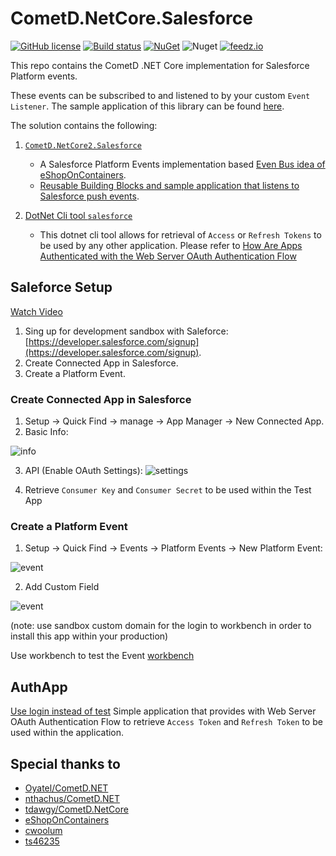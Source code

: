 # CometD.NetCore.Salesforce

[![GitHub license](https://img.shields.io/badge/license-MIT-blue.svg?style=flat-square)](https://raw.githubusercontent.com/kdcllc/cometd-netcore-salesforce/master/LICENSE)
[![Build status](https://ci.appveyor.com/api/projects/status/baalfhs6vvc38icc?svg=true)](https://ci.appveyor.com/project/kdcllc/cometd-netcore-salesforce)
[![NuGet](https://img.shields.io/nuget/v/CometD.NetCore.Salesforce.svg)](https://www.nuget.org/packages?q=Bet.AspNetCore)
![Nuget](https://img.shields.io/nuget/dt/CometD.NetCore.Salesforce)
[![feedz.io](https://img.shields.io/badge/endpoint.svg?url=https://f.feedz.io/kdcllc/kdcllc/shield/CometD.NetCore.Salesforce/latest)](https://f.feedz.io/kdcllc/kdcllc/packages/CometD.NetCore.Salesforce/latest/download)

This repo contains the CometD .NET Core implementation for Salesforce Platform events.

These events can be subscribed to and listened to by your custom `Event Listener`. The sample application of this library can be found [here](https://github.com/kdcllc/Bet.BuildingBlocks.SalesforceEventBus).

The solution contains the following:

1. [`CometD.NetCore2.Salesforce`](./src/CometD.NetCore.Salesforce/README.md)
     - A Salesforce Platform Events implementation based [Even Bus idea of eShopOnContainers](https://github.com/dotnet-architecture/eShopOnContainers).
     - [Reusable Building Blocks and sample application that listens to Salesforce push events](https://github.com/kdcllc/Bet.BuildingBlocks.SalesforceEventBus).

2. [DotNet Cli tool `salesforce`](./src/AuthApp/README.md)
   - This dotnet cli tool allows for retrieval of `Access` or `Refresh Tokens`  to be used by any other application.
   Please refer to [How Are Apps Authenticated with the Web Server OAuth Authentication Flow](https://developer.salesforce.com/docs/atlas.en-us.api_rest.meta/api_rest/intro_understanding_web_server_oauth_flow.htm)

## Saleforce Setup

[Watch Video](https://www.youtube.com/watch?v=L6OWyCfQD6U)

1. Sing up for development sandbox with Saleforce: [https://developer.salesforce.com/signup](https://developer.salesforce.com/signup).
2. Create Connected App in Salesforce.
3. Create a Platform Event.

### Create Connected App in Salesforce

1. Setup -> Quick Find -> manage -> App Manager -> New Connected App.
2. Basic Info:

![info](./img/new-app-basic-info.jpg)

3. API (Enable OAuth Settings):
![settings](./img/new-app-api-auth.jpg)

4. Retrieve `Consumer Key` and `Consumer Secret` to be used within the Test App

### Create a Platform Event
1. Setup -> Quick Find -> Events -> Platform Events -> New Platform Event:

![event](./img/new-platform-event.jpg)

2. Add Custom Field

![event](./img/new-platform-event-field.jpg)

(note: use sandbox custom domain for the login to workbench in order to install this app within your production)

Use workbench to test the Event [workbench](https://workbench.developerforce.com/login.php?startUrl=%2Finsert.php)

## AuthApp

[Use login instead of test](https://github.com/developerforce/Force.com-Toolkit-for-NET/wiki/Web-Server-OAuth-Flow-Sample#am-i-using-the-test-environment)
Simple application that provides with Web Server OAuth Authentication Flow to retrieve 
`Access Token` and `Refresh Token` to be used within the application.

## Special thanks to

- [Oyatel/CometD.NET](https://github.com/Oyatel/CometD.NET)
- [nthachus/CometD.NET](https://github.com/nthachus/CometD.NET)
- [tdawgy/CometD.NetCore](https://github.com/tdawgy/CometD.NetCore)
- [eShopOnContainers](https://github.com/dotnet-architecture/eShopOnContainers)
- [cwoolum](https://github.com/cwoolum)
- [ts46235](https://github.com/ts46235)
